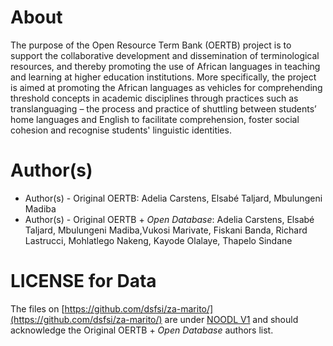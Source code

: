 # About

The purpose of the Open Resource Term Bank (OERTB) project is to support the collaborative development and dissemination of terminological resources, and thereby promoting the use of African languages in teaching and learning at higher education institutions. More specifically, the project is aimed at promoting the African languages as vehicles for comprehending threshold concepts in academic disciplines through practices such as translanguaging – the process and practice of shuttling between students’ home languages and English to facilitate comprehension, foster social cohesion and recognise students' linguistic identities.


# Author(s)

* Author(s) - Original OERTB: Adelia Carstens, Elsabé Taljard, Mbulungeni Madiba
* Author(s) - Original OERTB + _Open Database_: Adelia Carstens, Elsabé Taljard, Mbulungeni Madiba,Vukosi Marivate, Fiskani Banda, Richard Lastrucci, Mohlatlego Nakeng, Kayode Olalaye, Thapelo Sindane

# LICENSE for Data

The files on [https://github.com/dsfsi/za-marito/](https://github.com/dsfsi/za-marito/) are under [NOODL V1](https://github.com/dsfsi/za-marito/blob/master/data/oertb/LICENSE) and should acknowledge the Original OERTB + _Open Database_ authors list.
